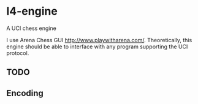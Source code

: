 l4-engine
=========

A UCI chess engine

I use Arena Chess GUI http://www.playwitharena.com/. Theoretically, this engine
should be able to interface with any program supporting the UCI protocol.

TODO
----

Encoding
--------
